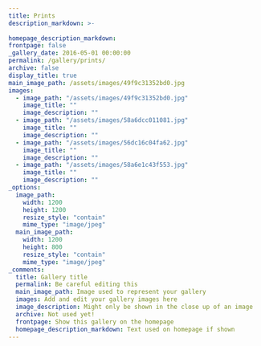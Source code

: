 ```yaml
---
title: Prints
description_markdown: >-
  
homepage_description_markdown: 
frontpage: false
_gallery_date: 2016-05-01 00:00:00
permalink: /gallery/prints/
archive: false
display_title: true
main_image_path: /assets/images/49f9c31352bd0.jpg
images:
  - image_path: "/assets/images/49f9c31352bd0.jpg"
    image_title: ""
    image_description: ""
  - image_path: "/assets/images/58a6dcc011081.jpg"
    image_title: ""
    image_description: ""
  - image_path: "/assets/images/56dc16c04fa62.jpg"
    image_title: ""
    image_description: ""
  - image_path: "/assets/images/58a6e1c43f553.jpg"
    image_title: ""
    image_description: ""
_options:
  image_path:
    width: 1200
    height: 1200
    resize_style: "contain"
    mime_type: "image/jpeg"
  main_image_path:
    width: 1200
    height: 800
    resize_style: "contain"
    mime_type: "image/jpeg"
_comments:
  title: Gallery title
  permalink: Be careful editing this
  main_image_path: Image used to represent your gallery
  images: Add and edit your gallery images here
  image_description: Might only be shown in the close up of an image
  archive: Not used yet!
  frontpage: Show this gallery on the homepage
  homepage_description_markdown: Text used on homepage if shown
---
```

